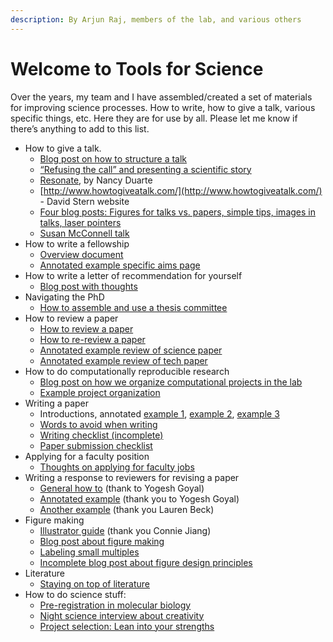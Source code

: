 ```yaml
---
description: By Arjun Raj, members of the lab, and various others
---
```


# Welcome to Tools for Science

Over the years, my team and I have assembled/created a set of materials for improving science processes. How to write, how to give a talk, various specific things, etc. Here they are for use by all. Please let me know if there’s anything to add to this list.

* How to give a talk.
  * [Blog post on how to structure a talk](group-1/blog-post-on-how-to-structure-a-talk.md)
  * [“Refusing the call” and presenting a scientific story](https://rajlaboratory.blogspot.com/2023/09/refusing-call-and-presenting-scientific.html)
  * [Resonate](http://rajlaboratory.blogspot.com/2016/09/some-thoughts-on-how-to-structure-talk.html), by Nancy Duarte
  * [http://www.howtogiveatalk.com/](http://www.howtogiveatalk.com/) - David Stern website
  * [Four blog posts: Figures for talks vs. papers, simple tips, images in talks, laser pointers](group-1/four-blog-posts-figures-for-talks-vs.-papers-simple-tips-images-in-talks-laser-pointers.md)
  * [Susan McConnell talk](https://www.ibiology.org/professional-development/scientific-presentations/)
* How to write a fellowship
  * [Overview document](https://docs.google.com/document/d/1WTMW3LZl1ifpFE1ddH1lvfijmmMsFwZggwsuQcotV\_A/edit)
  * [Annotated example specific aims page](https://docs.google.com/document/d/1DPCGlyU6yoSPnnZH1EAtLmdPs8CRuF2CWoyw3JEoj84/edit#heading=h.kr6a3jnprsx7)
* How to write a letter of recommendation for yourself
  * [Blog post with thoughts](http://rajlaboratory.blogspot.com/2019/02/dear-me-i-am-awesome-sincerely-me-aka.html)
* Navigating the PhD
  * [How to assemble and use a thesis committee](https://docs.google.com/document/d/14w3XX1n8Ees2Wy\_pIZFj3FN645Yr4mQX\_Hyav7xneRw/edit)
* How to review a paper
  * [How to review a paper](http://rajlaboratory.blogspot.com/2014/04/how-to-review-paper.html)
  * [How to re-review a paper](http://rajlaboratory.blogspot.com/2014/04/how-to-re-review-paper.html)
  * [Annotated example review of science paper](https://docs.google.com/document/d/1unO4J36sfmfynFNjBbjkjIiwrdAh0rg9BAB7TKF0R\_M/edit)
  * [Annotated example review of tech paper](https://docs.google.com/document/d/1k-DCuiR0cDM4h04AQXFjViNF2A0V0MLtA9zu9e-JmcU/edit)
* How to do computationally reproducible research
  * [Blog post on how we organize computational projects in the lab](http://rajlaboratory.blogspot.com/2017/08/figure-scripting-and-how-we-organize.html)
  * [Example project organization](https://github.com/arjunrajlaboratory/example\_project)
* Writing a paper
  * Introductions, annotated [example 1](https://docs.google.com/document/d/1nqVYRTql1sgUNxT9RfE0SX0RiyH3QlgUZgX\_Jg6fsos/edit?usp=sharing), [example 2](https://docs.google.com/document/d/1lGpMFtW4x4GOx-TUmVD\_iguM-vh3nvdjNhN-R2PyXt8/edit?usp=sharing), [example 3](https://docs.google.com/document/d/1TEFLJpjwRiSM2E0gmiUg98sZFEigg\_8Pj4vblEh39xI/edit?usp=sharing)
  * [Words to avoid when writing](https://docs.google.com/document/d/1r6nDcF43esu3xBjmk3ERAmaEHKEB75\_HflSkk3zZhBk/edit)
  * [Writing checklist (incomplete)](https://docs.google.com/document/d/1DmoBuFUK6bJG9C5AM5B7i12GI2ew8egg2b-50DdgRFI/edit)
  * [Paper submission checklist](https://docs.google.com/document/d/1\_5R2c6WVjV5qi5profAlMHQd2LHhhXgzmYn\_htsJl4Q/edit?usp=sharing)
* Applying for a faculty position
  * [Thoughts on applying for faculty jobs](https://docs.google.com/document/u/0/d/1Yew6wb1PMDPanPyJIRspqFvYDcIe7FwwvmKheRy8XHI/edit)
* Writing a response to reviewers for revising a paper
  * [General how to](https://docs.google.com/document/d/1fIpY8d90g0BrTCc0AAxr3PCZHhdVZUYPDxiPqSVkKOk/edit) (thank to Yogesh Goyal)
  * [Annotated example](https://docs.google.com/document/d/17f4pyQ1kowgTOIM7mazbXV8uzp2Ev8jaDOYp7MPnYF8/edit) (thank you to Yogesh Goyal)
  * [Another example](https://drive.google.com/file/d/13d9x4V\_RowStgSjDMm8MpiKx\_xtlj5pV/view?usp=sharing) (thank you Lauren Beck)
* Figure making
  * [Illustrator guide](https://docs.google.com/document/d/1psC5olObkGHDfw3c7am9jpD2OdCN4lnCU\_QF26MAQmQ/edit#heading=h.or1to9c1y8il) (thank you Connie Jiang)
  * [Blog post about figure making](http://rajlaboratory.blogspot.com/2019/08/i-adobe-illustrator-for-scientific.html)
  * [Labeling small multiples](http://rajlaboratory.blogspot.com/2016/01/a-proposal-for-how-to-label-small.html)
  * [Incomplete blog post about figure design principles](https://docs.google.com/document/d/1RozjPwJO57FndomEKUEkG9XwDNeXWj1X24TKq5CMNa0/edit)
* Literature
  * [Staying on top of literature](https://docs.google.com/document/d/1QrDpIoOlQaUVjDnRCYqi\_2IYYeWWz6OxC1w4pY5sIQs/edit)
* How to do science stuff:
  * [Pre-registration in molecular biology](https://rajlaboratory.blogspot.com/2024/02/pre-registration-in-molecular-biology.html)
  * [Night science interview about creativity](https://nightscience.buzzsprout.com/1744020/8346595-arjun-raj-s-bag-of-tricks)
  * [Project selection: Lean into your strengths](https://rajlaboratory.blogspot.com/2024/06/project-choice-lean-into-your-strengths.html)
